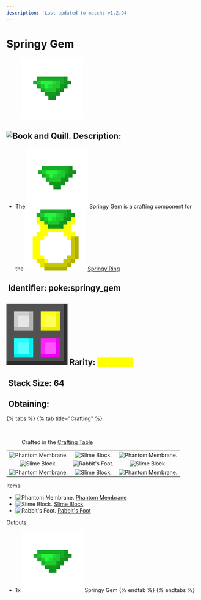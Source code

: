 ```yaml
---
description: 'Last updated to match: v1.2.94'
---
```


# Springy Gem

<figure><img src="https://raw.githubusercontent.com/ItsMePok/PFE/refs/heads/wikiAssets/wikiMain/springy_gem.png" alt=""><figcaption></figcaption></figure>

## <img src="https://minecraft.wiki/images/Book_and_Quill_JE2_BE2.png?2128f" alt="Book and Quill." data-size="line"> Description: <a href="#description" id="description"></a>

* The <img src="https://raw.githubusercontent.com/ItsMePok/PFE/refs/heads/wikiAssets/wikiMain/springy_gem.png" alt="Springy Gem." data-size="line"> Springy Gem is a crafting component for the <img src="https://raw.githubusercontent.com/ItsMePok/PFE/refs/heads/wikiAssets/wikiMain/springy_ring.png" alt="Springy Ring." data-size="line"> [Springy Ring](../../tools/rings/springy-ringy.md)

## <img src="https://minecraft.wiki/images/Name_Tag_JE2_BE2.png?cbdc1" alt="" data-size="line"> Identifier: **poke:springy\_gem** <a href="#identifier" id="identifier"></a>

## <img src="https://github.com/ItsMePok/PFE/blob/wikiAssets/MiscIcons/Rarity.png?raw=true" alt="Rarity." data-size="line"> Rarity: <mark style="color:yellow;">Common</mark> <a href="#rarity" id="rarity"></a>

## <img src="https://minecraft.wiki/images/Light_Gray_Bundle_JE1_BE1.png?b552e" alt="" data-size="line"> Stack Size: 64 <a href="#stack-size" id="stack-size"></a>

## <img src="https://minecraft.wiki/images/thumb/Crafting_Table_JE4_BE3.png/150px-Crafting_Table_JE4_BE3.png?5767f" alt="" data-size="line"> Obtaining: <a href="#obtaining" id="obtaining"></a>

{% tabs %}
{% tab title="Crafting" %}
<figure><img src="https://minecraft.wiki/images/thumb/Crafting_Table_JE4_BE3.png/150px-Crafting_Table_JE4_BE3.png?5767f" alt=""><figcaption><p>Crafted in the <a href="https://minecraft.wiki/w/Crafting_Table">Crafting Table</a></p></figcaption></figure>

|                                                                                        |                                                                                  |                                                                                        |
| :------------------------------------------------------------------------------------: | :------------------------------------------------------------------------------: | :------------------------------------------------------------------------------------: |
| ![Phantom Membrane.](https://minecraft.wiki/images/Phantom_Membrane_JE2_BE2.png?b9c3a) |   ![Slime Block.](https://minecraft.wiki/images/Slime_Block_JE2_BE3.png?57b93)   | ![Phantom Membrane.](https://minecraft.wiki/images/Phantom_Membrane_JE2_BE2.png?b9c3a) |
|      ![Slime Block.](https://minecraft.wiki/images/Slime_Block_JE2_BE3.png?57b93)      | ![Rabbit's Foot.](https://minecraft.wiki/images/Rabbit's_Foot_JE3_BE2.png?2bf0f) |      ![Slime Block.](https://minecraft.wiki/images/Slime_Block_JE2_BE3.png?57b93)      |
| ![Phantom Membrane.](https://minecraft.wiki/images/Phantom_Membrane_JE2_BE2.png?b9c3a) |   ![Slime Block.](https://minecraft.wiki/images/Slime_Block_JE2_BE3.png?57b93)   | ![Phantom Membrane.](https://minecraft.wiki/images/Phantom_Membrane_JE2_BE2.png?b9c3a) |

Items:

* <img src="https://minecraft.wiki/images/Phantom_Membrane_JE2_BE2.png?b9c3a" alt="Phantom Membrane." data-size="line"> [Phantom Membrane](https://minecraft.wiki/w/Phantom_Membrane)
* <img src="https://minecraft.wiki/images/Slime_Block_JE2_BE3.png?57b93" alt="Slime Block." data-size="line"> [Slime Block](https://minecraft.wiki/w/Slime_Block)
* <img src="https://minecraft.wiki/images/Rabbit&#x27;s_Foot_JE3_BE2.png?2bf0f" alt="Rabbit&#x27;s Foot." data-size="line"> [Rabbit's Foot](https://minecraft.wiki/w/Rabbit's_Foot)

Outputs:

* 1x <img src="https://raw.githubusercontent.com/ItsMePok/PFE/refs/heads/wikiAssets/wikiMain/springy_gem.png" alt="Springy Gem." data-size="line"> Springy Gem
{% endtab %}
{% endtabs %}
